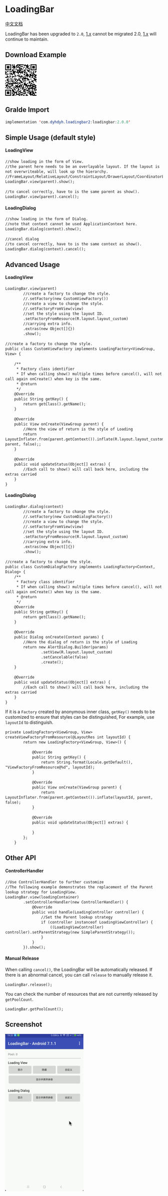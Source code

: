 # LoadingBar

[中文文档](README.md)

LoadingBar has been upgraded to `2.0`, [1.x](https://github.com/dengyuhan/LoadingBar/tree/1.x) cannot be migrated 2.0, [1.x](https://github.com/dengyuhan/LoadingBar/tree/1.x) will continue to maintain.

## Download Example
<img src="screenshots/download.png" width="100"/>

## Gralde Import
```java
implementation 'com.dyhdyh.loadingbar2:loadingbar:2.0.0'
```

## Simple Usage (default style)
#### LoadingView
```
//show loading in the form of View.
//the parent here needs to be an overlayable layout. If the layout is not overwriteable, will look up the hierarchy.
//FrameLayout/RelativeLayout/ConstraintLayout/DrawerLayout/CoordinatorLayout/CardView
LoadingBar.view(parent).show();

//to cancel correctly, have to is the same parent as show().
LoadingBar.view(parent).cancel();
```

#### LoadingDialog
```
//show loading in the form of Dialog.
//note that context cannot be used ApplicationContext here.
LoadingBar.dialog(context).show();

//cancel dialog
//to cancel correctly, have to is the same context as show().
LoadingBar.dialog(context).cancel();
```

## Advanced Usage
#### LoadingView

```
LoadingBar.view(parent)
        //create a factory to change the style.
        //.setFactory(new CustomViewFactory())
        //create a view to change the style.
        //.setFactoryFromView(view)
        //set the style using the layout ID.
        .setFactoryFromResource(R.layout.layout_custom)
        //carrying extra info.
        .extras(new Object[]{})
        .show();

//create a factory to change the style.
public class CustomViewFactory implements LoadingFactory<ViewGroup, View> {

    /**
     * Factory class identifier
     * If when calling show() multiple times before cancel(), will not call again onCreate() when key is the same.
     * @return
     */
    @Override
    public String getKey() {
        return getClass().getName();
    }

    @Override
    public View onCreate(ViewGroup parent) {
        //Here the view of return is the style of Loading
        return LayoutInflater.from(parent.getContext()).inflate(R.layout.layout_custom, parent, false);;
    }

    @Override
    public void updateStatus(Object[] extras) {
    	//Each call to show() will call back here, including the extras carried
    }
}
```

#### LoadingDialog

```
LoadingBar.dialog(context)
        //create a factory to change the style.
        //.setFactory(new CustomDialogFactory())
        //create a view to change the style.
        //.setFactoryFromView(view)
        //set the style using the layout ID.
        .setFactoryFromResource(R.layout.layout_custom)
        //carrying extra info.
        .extras(new Object[]{})
        .show();

//create a factory to change the style.
public class CustomDialogFactory implements LoadingFactory<Context, Dialog> {
    /**
     * Factory class identifier
     * If when calling show() multiple times before cancel(), will not call again onCreate() when key is the same.
     * @return
     */
    @Override
    public String getKey() {
        return getClass().getName();
    }

    @Override
    public Dialog onCreate(Context params) {
        //Here the dialog of return is the style of Loading
        return new AlertDialog.Builder(params)
                .setView(R.layout.layout_custom)
                .setCancelable(false)
                .create();
    }

    @Override
    public void updateStatus(Object[] extras) {
    	//Each call to show() will call back here, including the extras carried
    }
}
```

If it is a `Factory` created by anonymous inner class, `getKey()` needs to be customized to ensure that styles can be distinguished, For example, use `layoutId` to distinguish.

```
private LoadingFactory<ViewGroup, View> createViewFactoryFromResource(@LayoutRes int layoutId) {
        return new LoadingFactory<ViewGroup, View>() {

            @Override
            public String getKey() {
                return String.format(Locale.getDefault(), "ViewFactoryFromResource@%d", layoutId);
            }

            @Override
            public View onCreate(ViewGroup parent) {
                return LayoutInflater.from(parent.getContext()).inflate(layoutId, parent, false);
            }

            @Override
            public void updateStatus(Object[] extras) {

            }
        };
    }
```

## Other API
#### ControllerHandler
```
//Use ControllerHandler to further customize
//The following example demonstrates the replacement of the Parent lookup strategy for LoadingView.
LoadingBar.view(loadingContainer)
        .setControllerHandler(new ControllerHandler() {
            @Override
            public void handle(LoadingController controller) {
                //Set the Parent lookup strategy
                if (controller instanceof LoadingViewController) {
                    ((LoadingViewController) controller).setParentStrategy(new SimpleParentStrategy());
                }
            }
        }).show();
```

#### Manual Release
When calling `cancel()`, the LoadingBar will be automatically released. If there is an abnormal cancel, you can call `release` to manually release it.

```
LoadingBar.release();
```

You can check the number of resources that are not currently released by `getPoolCount`.
```
LoadingBar.getPoolCount();
```

## Screenshot
<img src="screenshots/loadingbar.gif" width="250"/>
